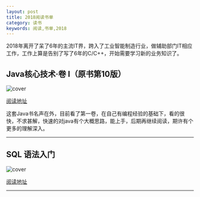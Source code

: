 ```yaml
---
layout: post
title: 2018阅读书单
category: 读书
keywords: 阅读,书单,2018
---
```


2018年离开了呆了6年的主流IT界，跨入了工业智能制造行业，做辅助部门IT相应工作，工作上算是告别了写了6年的C/C++，开始需要学习新的业务知识了。

## Java核心技术·卷 I（原书第10版）

![cover](https://img3.doubanio.com/view/subject/l/public/s29063065.jpg)

[阅读地址](https://book.douban.com/subject/26880667/)

这套Java书名声在外，目前看了第一卷，在自己有编程经验的基础下，看的很快，不求甚解，快速的对java有个大概思路，能上手，后期再继续阅读，期许有个更多的理解深入。

--------------

## SQL 语法入门

![cover](https://raw.githubusercontent.com/karlseguin/the-little-redis-book/master/en/title.png)

[阅读地址](http://www.w3school.com.cn/sql/sql_syntax.asp)


--------------

